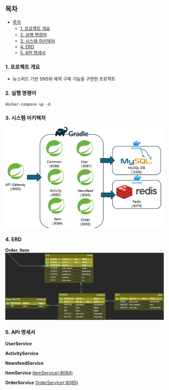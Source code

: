 ## 목차

- [목차](#목차)
  - [1. 프로젝트 개요](#1-프로젝트-개요)
  - [2. 실행 명령어](#2-실행-명령어)
  - [3. 시스템 아키텍처](#3-시스템-아키텍처)
  - [4. ERD](#4-erd)
  - [5. API 명세서](#5-api-명세서)


### 1. 프로젝트 개요
- 뉴스피드 기반 SNS와 예약 구매 기능을 구현한 프로젝트

### 2. 실행 명령어

```
docker-compose up -d
```

### 3. 시스템 아키텍처
![alt text](/readme_image/image.png)

### 4. ERD


**Order, Item**
![alt text](/readme_image/image-1.png)

### 5. API 명세서

**UserService**

**ActivityService**

**NewsfeedService**

**ItemService**
[ItemService(:8084)](https://www.notion.so/4be898da330043e2a61a21386571505c?pvs=21)

**OrderService**
[OrderService(:8085)](https://www.notion.so/b49b52a62b904ebc91a22a3ccd4b6cb2?pvs=21)



